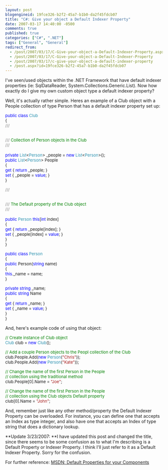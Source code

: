 ```yaml
---
layout: post
blogengineid: 19fce326-b2f2-45a7-b1b0-da2f45fdcb07
title: "C#: Give your object a Default Indexer Property"
date: 2007-03-17 14:40:00 -0500
comments: true
published: true
categories: ["C#", ".NET"]
tags: ["General", "General"]
redirect_from: 
  - /post/2007/03/17/C-Give-your-object-a-Default-Indexer-Property.aspx
  - /post/2007/03/17/C-Give-your-object-a-Default-Indexer-Property
  - /post/2007/03/17/c-give-your-object-a-default-indexer-property
  - /post.aspx?id=19fce326-b2f2-45a7-b1b0-da2f45fdcb07
---
```

<!-- more -->

I've seen/used objects within the .NET Framework that have default indexer properties (ie: SqlDataReader, System.Collections.Generic.List). Now how exactly do I give my own custom object type a default indexer property?

Well, it's actually rather simple. Heres an example of a Club object with a People collection of type Person that has a default indexer property set up:<FONT color=#0000ff size=2>

public</FONT><FONT size=2> </FONT><FONT color=#0000ff size=2>class</FONT><FONT size=2> </FONT><FONT color=#2b91af size=2>Club<BR></FONT><FONT size=2>{<BR></FONT><FONT color=#808080 size=2>  ///</FONT><FONT color=#008000 size=2> </FONT><FONT color=#808080 size=2><summary><BR></FONT><FONT color=#808080 size=2>  ///</FONT><FONT color=#008000 size=2> Collection of Person objects in the Club<BR></FONT><FONT color=#808080 size=2>  ///</FONT><FONT color=#008000 size=2> </FONT><FONT color=#808080 size=2></summary><BR></FONT><FONT color=#0000ff size=2>  private</FONT><FONT size=2> </FONT><FONT color=#2b91af size=2>List</FONT><FONT size=2><</FONT><FONT color=#2b91af size=2>Person</FONT><FONT size=2>> _people = </FONT><FONT color=#0000ff size=2>new</FONT><FONT size=2> </FONT><FONT color=#2b91af size=2>List</FONT><FONT size=2><</FONT><FONT color=#2b91af size=2>Person</FONT><FONT size=2>>();<BR></FONT><FONT color=#0000ff size=2>  public</FONT><FONT size=2> </FONT><FONT color=#2b91af size=2>List</FONT><FONT size=2><</FONT><FONT color=#2b91af size=2>Person</FONT><FONT size=2>> People<BR>  {<BR></FONT><FONT color=#0000ff size=2>    get</FONT><FONT size=2> { </FONT><FONT color=#0000ff size=2>return</FONT><FONT size=2> _people; }<BR></FONT><FONT color=#0000ff size=2>    set</FONT><FONT size=2> { _people = </FONT><FONT color=#0000ff size=2>value</FONT><FONT size=2>; }<BR>  }

</FONT><FONT color=#808080 size=2>  ///</FONT><FONT color=#008000 size=2> </FONT><FONT color=#808080 size=2><summary><BR></FONT><FONT color=#808080 size=2>  ///</FONT><FONT color=#008000 size=2> The Default property of the Club object<BR></FONT><FONT color=#808080 size=2>  ///</FONT><FONT color=#008000 size=2> </FONT><FONT color=#808080 size=2></summary><BR></FONT><FONT color=#0000ff size=2>  public</FONT><FONT size=2> </FONT><FONT color=#2b91af size=2>Person</FONT><FONT size=2> </FONT><FONT color=#0000ff size=2>this</FONT><FONT size=2>[</FONT><FONT color=#0000ff size=2>int</FONT><FONT size=2> index]<BR>  {<BR></FONT><FONT color=#0000ff size=2>    get</FONT><FONT size=2> { </FONT><FONT color=#0000ff size=2>return</FONT><FONT size=2> _people[index]; }<BR></FONT><FONT color=#0000ff size=2>    set</FONT><FONT size=2> { _people[index] = </FONT><FONT color=#0000ff size=2>value</FONT><FONT size=2>; }<BR>  }<BR>}

</FONT><FONT color=#0000ff size=2>public</FONT><FONT size=2> </FONT><FONT color=#0000ff size=2>class</FONT><FONT size=2> </FONT><FONT color=#2b91af size=2>Person<BR></FONT><FONT size=2>{<BR></FONT><FONT color=#0000ff size=2>  public</FONT><FONT size=2> Person(</FONT><FONT color=#0000ff size=2>string</FONT><FONT size=2> name)<BR>  {<BR></FONT><FONT color=#0000ff size=2>    this</FONT><FONT size=2>._name = name;<BR>  }

</FONT><FONT color=#0000ff size=2>  private</FONT><FONT size=2> </FONT><FONT color=#0000ff size=2>string</FONT><FONT size=2> _name;<BR></FONT><FONT color=#0000ff size=2>  public</FONT><FONT size=2> </FONT><FONT color=#0000ff size=2>string</FONT><FONT size=2> Name<BR>  {<BR></FONT><FONT color=#0000ff size=2>    get</FONT><FONT size=2> { </FONT><FONT color=#0000ff size=2>return</FONT><FONT size=2> _name; }<BR></FONT><FONT color=#0000ff size=2>    set</FONT><FONT size=2> { _name = </FONT><FONT color=#0000ff size=2>value</FONT><FONT size=2>; }<BR>  }<BR>}</FONT>

And, here's example code of using that object:<FONT color=#008000 size=2>

// Create instance of Club object<BR></FONT><FONT color=#2b91af size=2>Club</FONT><FONT size=2> club = </FONT><FONT color=#0000ff size=2>new</FONT><FONT size=2> </FONT><FONT color=#2b91af size=2>Club</FONT><FONT size=2>();



</FONT><FONT color=#008000 size=2>// Add a couple Person objects to the Peopl collection of the Club<BR></FONT><FONT size=2>club.People.Add(</FONT><FONT color=#0000ff size=2>new</FONT><FONT size=2> </FONT><FONT color=#2b91af size=2>Person</FONT><FONT size=2>(</FONT><FONT color=#a31515 size=2>"Chris"</FONT><FONT size=2>));<BR>club.People.Add(</FONT><FONT color=#0000ff size=2>new</FONT><FONT size=2> </FONT><FONT color=#2b91af size=2>Person</FONT><FONT size=2>(</FONT><FONT color=#a31515 size=2>"Kate"</FONT><FONT size=2>));

</FONT><FONT color=#008000 size=2>// Change the name of the first Person in the People<BR></FONT><FONT color=#008000 size=2>// collection using the traditional method<BR></FONT><FONT size=2>club.People[0].Name = </FONT><FONT color=#a31515 size=2>"Joe"</FONT><FONT size=2>;

</FONT><FONT color=#008000 size=2>// Change the name of the first Person in the People<BR></FONT><FONT color=#008000 size=2>// collection using the Club objects Default property<BR></FONT><FONT size=2>club[0].Name = </FONT><FONT color=#a31515 size=2>"John"</FONT><FONT size=2>;</FONT>

And, remember just like any other method/property the Default Indexer Property can be overloaded. For instance, you can define one that accepts an Index as type integer, and also have one that accepts an Index of type string that does a dictionary lookup.

**Update 3/23/2007: **I have updated this post and changed the title, since there seems to be some confusion as to what I'm describing is a Default Property or Indexer Property. I think I'll just refer to it as a Default Indexer Property. Sorry for the confusion.

For further reference: <A href="http://msdn2.microsoft.com/en-us/library/2b6akew6(VS.71).aspx">MSDN: Default Properties for your Components</A>

